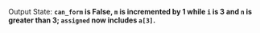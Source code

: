Output State: **`can_form` is False, `m` is incremented by 1 while `i` is 3 and `n` is greater than 3; `assigned` now includes `a[3]`.**